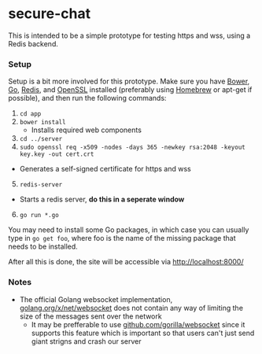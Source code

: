 # secure-chat

This is intended to be a simple prototype for testing https and wss, using a Redis backend.

### Setup

Setup is a bit more involved for this prototype. Make sure you have [Bower](http://bower.io/), [Go](https://golang.org/), [Redis](http://redis.io/), and [OpenSSL](https://www.openssl.org/) installed (preferably using [Homebrew](http://brew.sh/) or apt-get if possible), and then run the following commands:

1. `cd app`
2. `bower install`
	* Installs required web components
3. `cd ../server`
4. `sudo openssl req -x509 -nodes -days 365 -newkey rsa:2048 -keyout key.key -out cert.crt`
 * Generates a self-signed certificate for https and wss
5. `redis-server`
 * Starts a redis server, **do this in a seperate window**
6. `go run *.go`

You may need to install some Go packages, in which case you can usually type in `go get foo`, where foo is the name of the missing package that needs to be installed. 

After all this is done, the site will be accessible via [http://localhost:8000/](http://localhost:8000/)

### Notes

* The official Golang websocket implementation, [golang.org/x/net/websocket](https://godoc.org/golang.org/x/net/websocket) does not contain any way of limiting the size of the messages sent over the network
  * It may be prefferable to use [github.com/gorilla/websocket](https://godoc.org/github.com/gorilla/websocket) since it supports this feature which is important so that users can't just send giant strigns and crash our server
